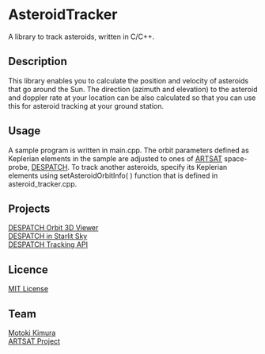 AsteroidTracker
===
A library to track asteroids, written in C/C++.

## Description
This library enables you to calculate the position and velocity of asteroids that go around the Sun. 
The direction (azimuth and elevation) to the asteroid and doppler rate at your location can be also calculated 
so that you can use this for asteroid tracking at your ground station.

## Usage
A sample program is written in main.cpp. The orbit parameters defined as Keplerian elements in the sample are adjusted to ones of [ARTSAT](http://artsat.jp) space-probe, [DESPATCH](http://artsat.jp/en/project/despatch). To track another asteroids, specify its Keplerian elements using setAsteroidOrbitInfo( ) function that is defined in asteroid_tracker.cpp.

## Projects
[DESPATCH Orbit 3D Viewer](http://artsat.jp/en/project/despatch/orbit)<br />
[DESPATCH in Starlit Sky](http://artsat.jp/en/project/despatch/celestial)<br />
[DESPATCH Tracking API](http://api.artsat.jp/pass/)<br />

## Licence

[MIT License](LICENSE.txt)

## Team

[Motoki Kimura](https://github.com/motokimura)<br />
[ARTSAT Project](https://github.com/ARTSAT)
